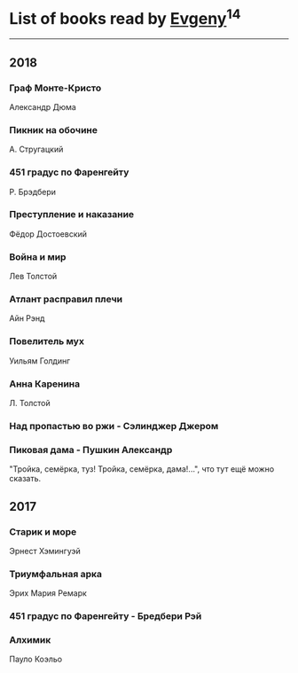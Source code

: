 # List of books read by [Evgeny](https://plus.google.com/105112991095828409681)<sup>14</sup>
---

## 2018

### Граф Монте-Кристо
Александр Дюма


### Пикник на обочине
А. Стругацкий


### 451 градус по Фаренгейту
Р. Брэдбери


### Преступление и наказание
Фёдор Достоевский


### Война и мир
Лев Толстой


### Атлант расправил плечи
Айн Рэнд


### Повелитель мух
Уильям Голдинг


### Анна Каренина
Л. Толстой


### Над пропастью во ржи - Сэлинджер Джером


### Пиковая дама - Пушкин Александр
"Тройка, семёрка, туз! Тройка, семёрка, дама!...", что тут ещё можно сказать.



## 2017

### Старик и море
Эрнест Хэмингуэй


### Триумфальная арка
Эрих Мария Ремарк


### 451 градус по Фаренгейту - Бредбери Рэй


### Алхимик
Пауло Коэльо



